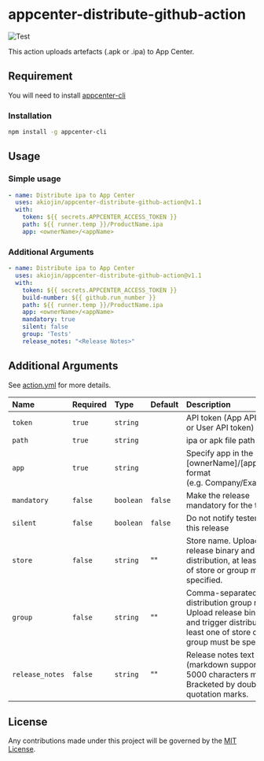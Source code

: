 # appcenter-distribute-github-action
![Test][0]

This action uploads artefacts (.apk or .ipa) to App Center.

## Requirement
You will need to install [appcenter-cli][1]

### Installation
```sh
npm install -g appcenter-cli
```


## Usage
### Simple usage
```yml
- name: Distribute ipa to App Center
  uses: akiojin/appcenter-distribute-github-action@v1.1
  with:
    token: ${{ secrets.APPCENTER_ACCESS_TOKEN }}
    path: ${{ runner.temp }}/ProductName.ipa
    app: <ownerName>/<appName>
```

### Additional Arguments
```yml
- name: Distribute ipa to App Center
  uses: akiojin/appcenter-distribute-github-action@v1.1
  with:
    token: ${{ secrets.APPCENTER_ACCESS_TOKEN }}
	build-number: ${{ github.run_number }}
    path: ${{ runner.temp }}/ProductName.ipa
    app: <ownerName>/<appName>
    mandatory: true
    silent: false
    group: 'Tests'
    release_notes: "<Release Notes>"
```

## Additional Arguments
See [action.yml][2] for more details.

|Name|Required|Type|Default|Description|
|:--|:--|:--|:--|:--|
|`token`|`true`|`string`||API token (App API token or User API token)|
|`path`|`true`|`string`||ipa or apk file path|
|`app`|`true`|`string`||Specify app in the [ownerName]/[appName] format<br>(e.g. Company/Example)|
|`mandatory`|`false`|`boolean`|`false`|Make the release mandatory for the testers|
|`silent`|`false`|`boolean`|`false`|Do not notify testers of this release|
|`store`|`false`|`string`|""|Store name. Upload release binary and trigger distribution, at least one of store or group must be specified.|
|`group`|`false`|`string`|""|Comma-separated distribution group names. Upload release binary and trigger distribution, at least one of store or group must be specified.|
|`release_notes`|`false`|`string`|""|Release notes text (markdown supported, 5000 characters max). Bracketed by double quotation marks.|

## License
Any contributions made under this project will be governed by the [MIT License][3].

[0]: https://github.com/akiojin/appcenter-distribute-github-action/actions/workflows/Test.yml/badge.svg
[1]: https://github.com/microsoft/appcenter-cli
[2]: https://github.com/akiojin/appcenter-distribute-github-action/blob/main/action.yml
[3]: https://github.com/akiojin/appcenter-distribute-github-action/blob/main/LICENSE
